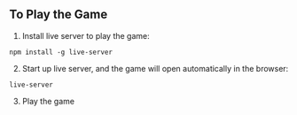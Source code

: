 ## To Play the Game

1. Install live server to play the game:
```
npm install -g live-server
```
2. Start up live server, and the game will open automatically in the browser:
```
live-server
```
3. Play the game